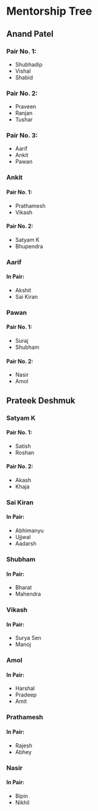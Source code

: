 # Mentorship Tree


## Anand Patel

### Pair No. 1:
- Shubhadip
- Vishal
- Shabid

### Pair No. 2:
- Praveen
- Ranjan
- Tushar

### Pair No. 3:
- Aarif
- Ankit
- Pawan



### Ankit
#### Pair No. 1:
- Prathamesh
- Vikash
#### Pair No. 2:
- Satyam K
- Bhupendra

### Aarif
#### In Pair:
- Akshit
- Sai Kiran

### Pawan
#### Pair No. 1:
- Suraj
- Shubham
#### Pair No. 2:
- Nasir
- Amol


## Prateek Deshmuk

### Satyam K
#### Pair No. 1:
- Satish
- Roshan
#### Pair No. 2:
- Akash
- Khaja

### Sai Kiran
#### In Pair:
- Abhimanyu
- Ujjwal
- Aadarsh

### Shubham
#### In Pair:
- Bharat
- Mahendra

### Vikash
#### In Pair:
- Surya Sen
- Manoj

### Amol
#### In Pair:
- Harshal
- Pradeep 
- Amit

### Prathamesh
#### In Pair:
- Rajesh
- Abhey

### Nasir 
#### In Pair:
- Bipin
- Nikhil




